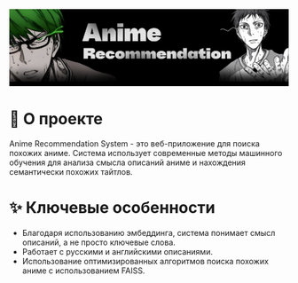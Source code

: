 <div align="center">
  <img src="frontend/assets/shapka.png" alt="Главный экран" width="600"/>
</div>

# 📖 О проекте
Anime Recommendation System - это веб-приложение для поиска похожих аниме. Система использует современные методы машинного обучения для анализа смысла описаний аниме и нахождения семантически похожих тайтлов.

# ✨ Ключевые особенности
- Благодаря использованию эмбеддинга, система понимает смысл описаний, а не просто ключевые слова.
- Работает с русскими и английскими описаниями.
- Использование оптимизированных алгоритмов поиска похожих аниме с использованием FAISS.
